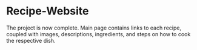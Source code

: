 # Recipe-Website

The project is now complete. Main page contains links to each recipe, coupled with images, descriptions, ingredients, and steps on how to cook the respective dish.
